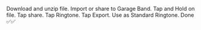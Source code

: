 Download and unzip file.
Import or share to Garage Band.
Tap and Hold on file.
Tap share.
Tap Ringtone.
Tap Export.
Use as Standard Ringtone.
Done ✅✅
